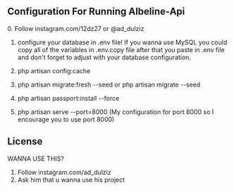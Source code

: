 ## Configuration For Running Albeline-Api

<p>
0. Follow instagram.com/12dz27 or @ad_dulziz

1. configure your database in .env file! If you wanna use MySQL you could copy all of the variables in .env.copy file after that you paste in .env file and don't forget to adjust with your database configuration.

2. php artisan config:cache

3. php artisan migrate:fresh --seed or php artisan migrate --seed

4. php artisan passport:install --force

5. php artisan serve --port=8000 (My configuration for port 8000 so I encourage you to use port 8000)

</p>

## License

WANNA USE THIS?
1. Follow instagram.com/ad_dulziz 
2. Ask him that u wanna use his project

